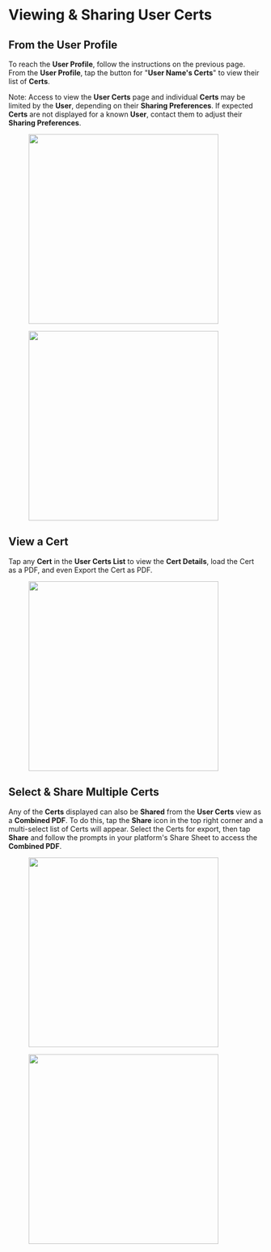 # Viewing & Sharing User Certs

## From the User Profile

To reach the **User Profile**, follow the instructions on the previous page. From the **User Profile**, tap the button for "**User Name's Certs**" to view their list of **Certs**.

Note: Access to view the **User Certs** page and individual **Certs** may be limited by the **User**, depending on their **Sharing Preferences**. If expected **Certs** are not displayed for a known **User**, contact them to adjust their **Sharing Preferences**.

<div>

<figure><img src="../.gitbook/assets/user-profile (1).PNG" alt="" width="375"><figcaption></figcaption></figure>

 

<figure><img src="../.gitbook/assets/user-certs.PNG" alt="" width="375"><figcaption></figcaption></figure>

</div>

## View a Cert

Tap any **Cert** in the **User Certs List** to view the **Cert Details**, load the Cert as a PDF, and even Export the Cert as PDF.

<figure><img src="../.gitbook/assets/view-cert.PNG" alt="" width="375"><figcaption></figcaption></figure>

## Select & Share Multiple Certs

Any of the **Certs** displayed can also be **Shared** from the **User Certs** view as a **Combined PDF**. To do this, tap the **Share** icon in the top right corner and a multi-select list of Certs will appear. Select the Certs for export, then tap **Share** and follow the prompts in your platform's Share Sheet to access the **Combined PDF**.

<div>

<figure><img src="../.gitbook/assets/user-certs.PNG" alt="" width="375"><figcaption></figcaption></figure>

 

<figure><img src="../.gitbook/assets/share-certs-selected.PNG" alt="" width="375"><figcaption></figcaption></figure>

</div>
